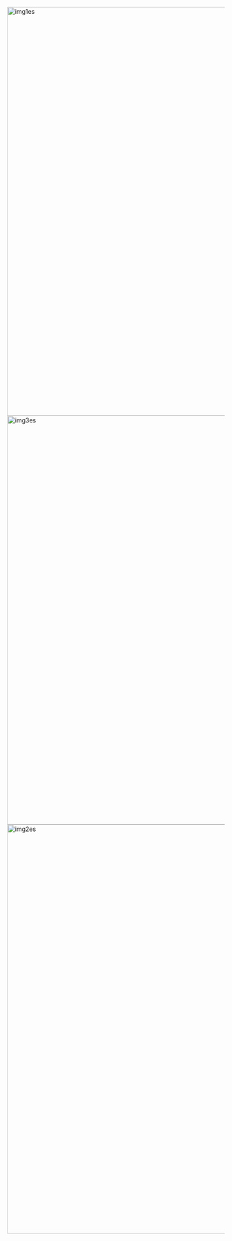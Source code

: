 <img width="946" alt="img1es" src="https://user-images.githubusercontent.com/98561819/196005454-e4be10cd-3a26-4ca5-904d-0deaeae67df8.PNG"><img width="946" alt="img3es" src="https://user-images.githubusercontent.com/98561819/196005535-837083db-d61e-4e10-b83c-05205dafb149.PNG">
<img width="947" alt="img2es" src="https://user-images.githubusercontent.com/98561819/196005539-0e6681db-4ff7-48c8-8090-8ef7bd68a453.PNG">
